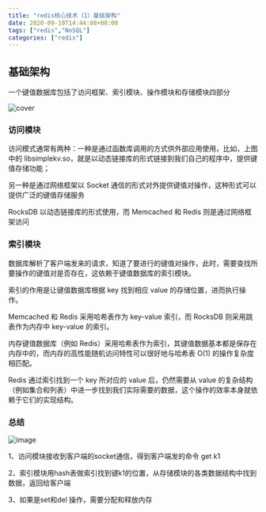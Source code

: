 ```yaml
---
title: "redis核心技术（1）基础架构"
date: 2020-09-10T14:44:08+08:00
tags: ["redis","NoSQL"]
categories: ["redis"]
---
```


## 基础架构

一个键值数据库包括了访问框架、索引模块、操作模块和存储模块四部分

![cover](https://tvax2.sinaimg.cn/large/a616b9a4gy1gilk4ebrnlj21tk2xb1ik.jpg)

### 访问模块

访问模式通常有两种：一种是通过函数库调用的方式供外部应用使用，比如，上图中的 libsimplekv.so，就是以动态链接库的形式链接到我们自己的程序中，提供键值存储功能；

另一种是通过网络框架以 Socket 通信的形式对外提供键值对操作，这种形式可以提供广泛的键值存储服务

RocksDB 以动态链接库的形式使用，而 Memcached 和 Redis 则是通过网络框架访问

### 索引模块

数据库解析了客户端发来的请求，知道了要进行的键值对操作，此时，需要查找所要操作的键值对是否存在，这依赖于键值数据库的索引模块。

索引的作用是让键值数据库根据 key 找到相应 value 的存储位置，进而执行操作。

Memcached 和 Redis 采用哈希表作为 key-value 索引，而 RocksDB 则采用跳表作为内存中 key-value 的索引。

内存键值数据库（例如 Redis）采用哈希表作为索引，其键值数据基本都是保存在内存中的，而内存的高性能随机访问特性可以很好地与哈希表 O(1) 的操作复杂度相匹配。

Redis 通过索引找到一个 key 所对应的 value 后，仍然需要从 value 的复杂结构（例如集合和列表）中进一步找到我们实际需要的数据，这个操作的效率本身就依赖于它们的实现结构。

### 总结

![image](https://tva1.sinaimg.cn/large/a616b9a4gy1gill5foskyj243r2rie82.jpg)

1、访问模块接收到客户端的socket通信，得到客户端发的命令 get k1

2、索引模块用hash表做索引找到键k1的位置，从存储模块的各类数据结构中找到数据，返回给客户端

3、如果是set和del 操作，需要分配和释放内存
